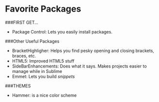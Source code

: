 # Favorite Packages

###FIRST GET...
* Package Control: Lets you easily install packages. 

###Other Useful Packages
* BracketHighligher: Helps you find pesky opening and closing brackets, braces, etc.
* HTML5: Improved HTML5 stuff
* SideBarEnhancements: Does what it says. Makes projects easier to manage while in Sublime
* Emmet: Lets you build *snippets*

###THEMES
* Hammer: is a nice color scheme
